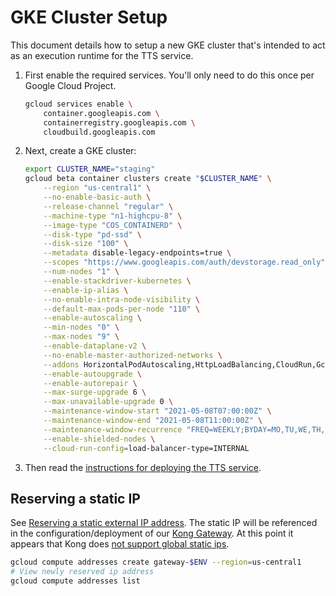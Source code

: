# GKE Cluster Setup

This document details how to setup a new GKE cluster that's intended to act as
an execution runtime for the TTS service.

1. First enable the required services. You'll only need to do this once per
   Google Cloud Project.

   ```bash
   gcloud services enable \
       container.googleapis.com \
       containerregistry.googleapis.com \
       cloudbuild.googleapis.com
   ```

2. Next, create a GKE cluster:

   ```bash
   export CLUSTER_NAME="staging"
   gcloud beta container clusters create "$CLUSTER_NAME" \
       --region "us-central1" \
       --no-enable-basic-auth \
       --release-channel "regular" \
       --machine-type "n1-highcpu-8" \
       --image-type "COS_CONTAINERD" \
       --disk-type "pd-ssd" \
       --disk-size "100" \
       --metadata disable-legacy-endpoints=true \
       --scopes "https://www.googleapis.com/auth/devstorage.read_only","https://www.googleapis.com/auth/logging.write","https://www.googleapis.com/auth/monitoring","https://www.googleapis.com/auth/servicecontrol","https://www.googleapis.com/auth/service.management.readonly","https://www.googleapis.com/auth/trace.append" \
       --num-nodes "1" \
       --enable-stackdriver-kubernetes \
       --enable-ip-alias \
       --no-enable-intra-node-visibility \
       --default-max-pods-per-node "110" \
       --enable-autoscaling \
       --min-nodes "0" \
       --max-nodes "9" \
       --enable-dataplane-v2 \
       --no-enable-master-authorized-networks \
       --addons HorizontalPodAutoscaling,HttpLoadBalancing,CloudRun,GcePersistentDiskCsiDriver \
       --enable-autoupgrade \
       --enable-autorepair \
       --max-surge-upgrade 6 \
       --max-unavailable-upgrade 0 \
       --maintenance-window-start "2021-05-08T07:00:00Z" \
       --maintenance-window-end "2021-05-08T11:00:00Z" \
       --maintenance-window-recurrence "FREQ=WEEKLY;BYDAY=MO,TU,WE,TH,FR,SA,SU" \
       --enable-shielded-nodes \
       --cloud-run-config=load-balancer-type=INTERNAL
   ```

3. Then read the [instructions for deploying the TTS service](./run/README.md).

## Reserving a static IP

See
[Reserving a static external IP address](https://cloud.google.com/compute/docs/ip-addresses/reserve-static-external-ip-address).
The static IP will be referenced in the configuration/deployment of our
[Kong Gateway](./gateway/README.md). At this point it appears that Kong does
[not support global static ips](https://docs.konghq.com/kubernetes-ingress-controller/1.3.x/deployment/gke/#requirements).

```bash
gcloud compute addresses create gateway-$ENV --region=us-central1
# View newly reserved ip address
gcloud compute addresses list
```

